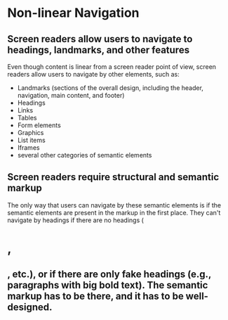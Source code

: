 # Non-linear Navigation

## Screen readers allow users to navigate to headings, landmarks, and other features

Even though content is linear from a screen reader point of view, screen readers allow users to navigate by other elements, such as:

- Landmarks (sections of the overall design, including the header, navigation, main content, and footer)
- Headings
- Links
- Tables
- Form elements
- Graphics
- List items
- Iframes
- several other categories of semantic elements

## Screen readers require structural and semantic markup

The only way that users can navigate by these semantic elements is if the semantic elements are present in the markup in the first place. They can't navigate by headings if there are no headings (<h1>, <h2>, etc.), or if there are only fake headings (e.g., paragraphs with big bold text). The semantic markup has to be there, and it has to be well-designed.
